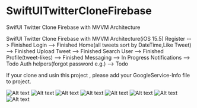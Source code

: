 # SwiftUITwitterCloneFirebase
 SwifUI Twitter Clone Firebase with MVVM Architecture
 
SwifUI Twitter Clone Firebase with MVVM Architecture(iOS 15.5)
Register --> Finished 
Login --> Finished 
Home(all tweets sort by DateTime,Like Tweet) --> Finished 
Upload Tweet --> Finished
Search User --> Finished
Profile(tweet-likes) --> Finished
Messaging --> In Progress
Notifications --> Todo
Auth helpers(forgot password e.g.) --> Todo
 
 
 
 If your clone and usin this project , please add your GoogleService-Info file to project.

![Alt text](projectPhotos/1.png "Optional title")
![Alt text](projectPhotos/2.png "Optional title")
![Alt text](projectPhotos/3.png "Optional title")
![Alt text](projectPhotos/4.png "Optional title")
![Alt text](projectPhotos/5.png "Optional title")
![Alt text](projectPhotos/6.png "Optional title")
![Alt text](projectPhotos/7.png "Optional title")
![Alt text](projectPhotos/8.png "Optional title")
